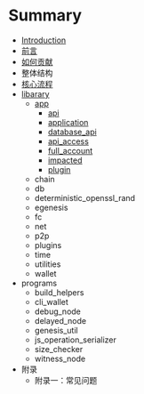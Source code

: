 # Summary

* [Introduction](README.md)
* [前言](qian-yan.md)
* [如何贡献](ru-he-gong-xian.md)
* 整体结构
* [核心流程](he-xin-liu-cheng.md)
* [libarary](libarary.md)
  * [app](libarary/app.md)
    * [api](libarary/api.md)
    * [application](libarary/application.md)
    * [database\_api](libarary/databaseapi.md)
    * [api\_access](libarary/apiaccess.md)
    * [full\_account](libarary/fullaccount.md)
    * [impacted](libarary/impacted.md)
    * [plugin](libarary/plugin.md)
  * chain
  * db
  * deterministic\_openssl\_rand
  * egenesis
  * fc
  * net
  * p2p
  * plugins
  * time
  * utilities
  * wallet
* programs
  * build\_helpers
  * cli\_wallet
  * debug\_node
  * delayed\_node
  * genesis\_util
  * js\_operation\_serializer
  * size\_checker
  * witness\_node
* 附录
  * 附录一：常见问题



